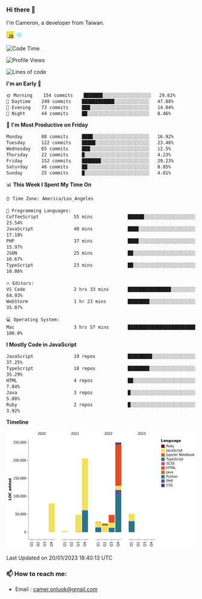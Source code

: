 ### Hi there 👋

I'm Cameron, a developer from Taiwan.


<code><img height="20" src="https://raw.githubusercontent.com/github/explore/80688e429a7d4ef2fca1e82350fe8e3517d3494d/topics/javascript/javascript.png"></code>
<code><img height="20" src="https://raw.githubusercontent.com/github/explore/80688e429a7d4ef2fca1e82350fe8e3517d3494d/topics/react/react.png"></code>



<!--START_SECTION:waka-->
![Code Time](http://img.shields.io/badge/Code%20Time-714%20hrs%209%20mins-blue)

![Profile Views](http://img.shields.io/badge/Profile%20Views-1-blue)

![Lines of code](https://img.shields.io/badge/From%20Hello%20World%20I%27ve%20Written-741%20Thousand%20lines%20of%20code-blue)

**I'm an Early 🐤** 

```text
🌞 Morning    154 commits    ███████░░░░░░░░░░░░░░░░░░   29.62% 
🌆 Daytime    249 commits    ████████████░░░░░░░░░░░░░   47.88% 
🌃 Evening    73 commits     ███░░░░░░░░░░░░░░░░░░░░░░   14.04% 
🌙 Night      44 commits     ██░░░░░░░░░░░░░░░░░░░░░░░   8.46%

```
📅 **I'm Most Productive on Friday** 

```text
Monday       88 commits     ████░░░░░░░░░░░░░░░░░░░░░   16.92% 
Tuesday      122 commits    █████░░░░░░░░░░░░░░░░░░░░   23.46% 
Wednesday    65 commits     ███░░░░░░░░░░░░░░░░░░░░░░   12.5% 
Thursday     22 commits     █░░░░░░░░░░░░░░░░░░░░░░░░   4.23% 
Friday       152 commits    ███████░░░░░░░░░░░░░░░░░░   29.23% 
Saturday     46 commits     ██░░░░░░░░░░░░░░░░░░░░░░░   8.85% 
Sunday       25 commits     █░░░░░░░░░░░░░░░░░░░░░░░░   4.81%

```


📊 **This Week I Spent My Time On** 

```text
⌚︎ Time Zone: America/Los_Angeles

💬 Programming Languages: 
CoffeeScript             55 mins             ██████░░░░░░░░░░░░░░░░░░░   23.54% 
JavaScript               40 mins             ████░░░░░░░░░░░░░░░░░░░░░   17.18% 
PHP                      37 mins             ████░░░░░░░░░░░░░░░░░░░░░   15.97% 
JSON                     25 mins             ██░░░░░░░░░░░░░░░░░░░░░░░   10.67% 
TypeScript               23 mins             ██░░░░░░░░░░░░░░░░░░░░░░░   10.06%

🔥 Editors: 
VS Code                  2 hrs 33 mins       ████████████████░░░░░░░░░   64.93% 
WebStorm                 1 hr 23 mins        ████████░░░░░░░░░░░░░░░░░   35.07%

💻 Operating System: 
Mac                      3 hrs 57 mins       █████████████████████████   100.0%

```

**I Mostly Code in JavaScript** 

```text
JavaScript               19 repos            █████████░░░░░░░░░░░░░░░░   37.25% 
TypeScript               18 repos            ████████░░░░░░░░░░░░░░░░░   35.29% 
HTML                     4 repos             ██░░░░░░░░░░░░░░░░░░░░░░░   7.84% 
Java                     3 repos             █░░░░░░░░░░░░░░░░░░░░░░░░   5.88% 
Ruby                     2 repos             █░░░░░░░░░░░░░░░░░░░░░░░░   3.92%

```


**Timeline**

![Chart not found](https://raw.githubusercontent.com/camer0nluo/camer0nluo/main/charts/bar_graph.png) 


 Last Updated on 20/01/2023 18:40:13 UTC
<!--END_SECTION:waka-->

### 📫 How to reach me:
- Email : camer.onluok@gmail.com
